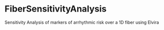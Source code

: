 # FiberSensitivityAnalysis
Sensitivity Analysis of markers of arrhythmic risk over a 1D fiber using Elvira
